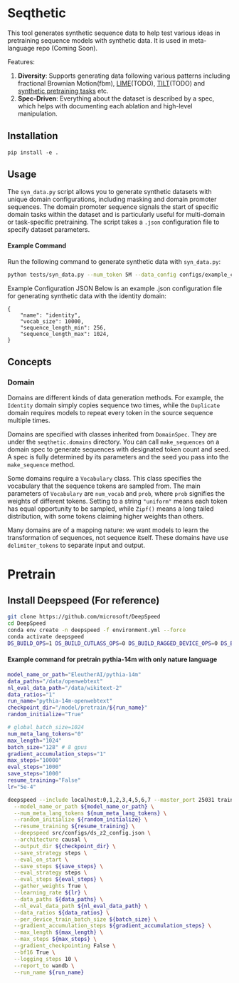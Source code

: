 
# Seqthetic 

This tool generates synthetic sequence data to help test various ideas in pretraining sequence models with synthetic data. It is used in meta-language repo (Coming Soon).

Features:
1. **Diversity**: Supports generating data following various patterns including fractional Brownian Motion(fbm), [LIME](https://arxiv.org/pdf/2101.06223)(TODO), [TILT](https://arxiv.org/abs/2004.14601)(TODO) and [synthetic pretraining tasks](https://arxiv.org/abs/2206.10139) etc.
2. **Spec-Driven**: Everything about the dataset is described by a spec, which helps with documenting each ablation and high-level manipulation. 
## Installation 

```
pip install -e .

```
## Usage
The `syn_data.py` script allows you to generate synthetic datasets with unique domain configurations, including masking and domain promoter sequences. The domain promoter sequence signals the start of specific domain tasks within the dataset and is particularly useful for multi-domain or task-specific pretraining. The script takes a `.json` configuration file to specify dataset parameters.

#### Example Command

Run the following command to generate synthetic data with `syn_data.py`:

```bash
python tests/syn_data.py --num_token 5M --data_config configs/example_config.json

```

Example Configuration JSON
Below is an example .json configuration file for generating synthetic data with the identity domain:
```
{
    "name": "identity",
    "vocab_size": 10000,
    "sequence_length_min": 256,
    "sequence_length_max": 1024,
}
```
## Concepts 

### Domain

Domains are different kinds of data generation methods. For example, the `Identity` domain simply copies sequence two times, while the `Duplicate` domain requires models to repeat every token in the source sequence multiple times. 

Domains are specified with classes inherited from `DomainSpec`. They are under the `seqthetic.domains` directory. You can call `make_sequences` on a domain spec to generate sequences with designated token count and seed. A spec is fully determined by its parameters and the seed you pass into the `make_sequence` method.

Some domains require a `Vocabulary` class. This class specifies the vocabulary that the sequence tokens are sampled from. The main parameters of `Vocabulary` are `num_vocab` and `prob`, where `prob` signifies the weights of different tokens. Setting to a string `"uniform"` means each token has equal opportunity to be sampled, while `Zipf()` means a long tailed distribution, with some tokens claiming higher weights than others.
 
Many domains are of a mapping nature: we want models to learn the transformation of sequences, not sequence itself. These domains have use `delimiter_tokens` to separate input and output. 


# Pretrain

## Install Deepspeed (For reference)

```bash
git clone https://github.com/microsoft/DeepSpeed
cd DeepSpeed
conda env create -n deepspeed -f environment.yml --force
conda activate deepspeed
DS_BUILD_OPS=1 DS_BUILD_CUTLASS_OPS=0 DS_BUILD_RAGGED_DEVICE_OPS=0 DS_BUILD_SPARSE_ATTN=0 DS_BUILD_EVOFORMER_ATTN=0 pip install .
```
#### Example command for pretrain pythia-14m with only nature language
```bash
model_name_or_path="EleutherAI/pythia-14m"
data_paths="/data/openwebtext"
nl_eval_data_path="/data/wikitext-2"
data_ratios="1"
run_name="pythia-14m-openwebtext"
checkpoint_dir="/model/pretrain/${run_name}"
random_initialize="True"

# global_batch_size=1024
num_meta_lang_tokens="0"
max_length="1024"
batch_size="128" # 8 gpus
gradient_accumulation_steps="1"
max_steps="10000"
eval_steps="1000"
save_steps="1000"
resume_training="False"
lr="5e-4"

deepspeed --include localhost:0,1,2,3,4,5,6,7 --master_port 25031 train/pretrain.py \
  --model_name_or_path ${model_name_or_path} \
  --num_meta_lang_tokens ${num_meta_lang_tokens} \
  --random_initialize ${random_initialize} \
  --resume_training ${resume_training} \
  --deepspeed src/configs/ds_z2_config.json \
  --architecture causal \
  --output_dir ${checkpoint_dir} \
  --save_strategy steps \
  --eval_on_start \
  --save_steps ${save_steps} \
  --eval_strategy steps \
  --eval_steps ${eval_steps} \
  --gather_weights True \
  --learning_rate ${lr} \
  --data_paths ${data_paths} \
  --nl_eval_data_path ${nl_eval_data_path} \
  --data_ratios ${data_ratios} \
  --per_device_train_batch_size ${batch_size} \
  --gradient_accumulation_steps ${gradient_accumulation_steps} \
  --max_length ${max_length} \
  --max_steps ${max_steps} \
  --gradient_checkpointing False \
  --bf16 True \
  --logging_steps 10 \
  --report_to wandb \
  --run_name ${run_name}

```
